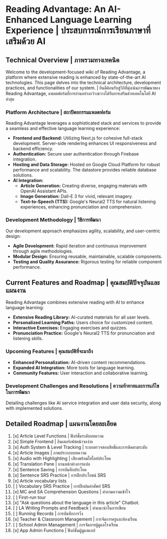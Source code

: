 # Reading Advantage: An AI-Enhanced Language Learning Experience | ประสบการณ์การเรียนภาษาที่เสริมด้วย AI

## Technical Overview | ภาพรวมทางเทคนิค
Welcome to the development-focused wiki of Reading Advantage, a platform where extensive reading is enhanced by state-of-the-art AI technologies. This page delves into the technical architecture, development practices, and functionalities of our system. | ยินดีต้อนรับสู่วิกิที่มุ่งเน้นการพัฒนาของ Reading Advantage, แพลตฟอร์มที่การอ่านอย่างกว้างขวางได้รับการเสริมด้วยเทคโนโลยี AI ล่าสุด

### Platform Architecture | สถาปัตยกรรมแพลตฟอร์ม
Reading Advantage leverages a sophisticated stack and services to provide a seamless and effective language learning experience:
- **Frontend and Backend:** Utilizing Next.js for cohesive full-stack development. Server-side rendering enhances UI responsiveness and backend efficiency.
- **Authentication:** Secure user authentication through Firebase integration.
- **Hosting and Data Storage:** Hosted on Google Cloud Platform for robust performance and scalability. The datastore provides reliable database solutions.
- **AI Integration:**
  - **Article Generation:** Creating diverse, engaging materials with OpenAI Assistant APIs.
  - **Image Generation:** Dall-E 3 for vivid, relevant imagery.
  - **Text-to-Speech (TTS):** Google's Neural2 TTS for natural listening experiences, enhancing pronunciation and comprehension.

### Development Methodology | วิธีการพัฒนา
Our development approach emphasizes agility, scalability, and user-centric design:
- **Agile Development:** Rapid iteration and continuous improvement through agile methodologies.
- **Modular Design:** Ensuring reusable, maintainable, scalable components.
- **Testing and Quality Assurance:** Rigorous testing for reliable component performance.

## Current Features and Roadmap | คุณสมบัติปัจจุบันและแผนงาน
Reading Advantage combines extensive reading with AI to enhance language learning:
- **Extensive Reading Library:** AI-curated materials for all user levels.
- **Personalized Learning Paths:** Users choice for customized content.
- **Interactive Exercises:** Engaging exercises and quizzes.
- **Pronunciation Practice:** Google's Neural2 TTS for pronunciation and listening skills.

### Upcoming Features | คุณสมบัติที่จะมาถึง
- **Enhanced Personalization:** AI-driven content recommendations.
- **Expanded AI Integration:** More tools for language learning.
- **Community Features:** User interaction and collaborative learning.

### Development Challenges and Resolutions | ความท้าทายและการแก้ไขในการพัฒนา
Detailing challenges like AI service integration and user data security, along with implemented solutions.

## Detailed Roadmap | แผนงานโดยละเอียด
1. [x] Article Level Functions | ฟังก์ชั่นระดับบทความ
2. [x] Simple Frontend | อินเตอร์เฟซหน้าจอง่าย
3. [x] Auth System & Level Tracking | ระบบตรวจสอบสิทธิ์และการติดตามระดับ
4. [x] Article Images | ภาพประกอบบทความ
5. [x] Audio with Highlighting | เสียงพร้อมไฮไลท์ประโยค
6. [x] Translation Pane | บานหน้าต่างการแปล
7. [x] Sentence Saving | การบันทึกประโยค
8. [x] Sentence SRS Practice | การฝึกประโยชน์ SRS
8. [x] Article vocabulary lists
8. [ ] Vocabulary SRS Practice | การฝึกฝนคำศัพท์ SRS
9. [x] MC and SA Comprehension Questions | คำถามความเข้าใจ
9. [ ] First-run tour
9. [x] "Ask questions about the language in this article" Chatbot.
10. [ ] LA Writing Prompts and Feedback | คำแนะนำในการเขียน
11. [ ] Running Records | การบันทึกการวิ่ง
12. [x] Teacher & Classroom Management | การจัดการครูและห้องเรียน
13. [ ] School Admin Management | การจัดการผู้ดูแลโรงเรียน
14. [x] App Admin Functions | ฟังก์ชั่นผู้ดูแลแอป
